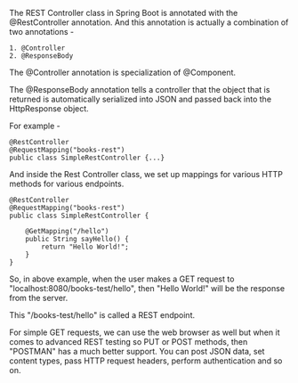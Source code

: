 The REST Controller class in Spring Boot is annotated with the @RestController annotation. And this annotation is actually a combination of two annotations - 

    1. @Controller
    2. @ResponseBody

The @Controller annotation is specialization of @Component.

The @ResponseBody annotation tells a controller that the object that is returned is automatically serialized into JSON and passed back into the HttpResponse object.

For example - 

    @RestController
    @RequestMapping("books-rest")
    public class SimpleRestController {...}

And inside the Rest Controller class, we set up mappings for various HTTP methods for various endpoints.

    @RestController
    @RequestMapping("books-rest")
    public class SimpleRestController {

        @GetMapping("/hello")
        public String sayHello() {
            return "Hello World!";
        }
    }

So, in above example, when the user makes a GET request to "localhost:8080/books-test/hello", then "Hello World!" will be the response from the server.

This "/books-test/hello" is called a REST endpoint.

For simple GET requests, we can use the web browser as well but when it comes to advanced REST testing so PUT or POST methods, then "POSTMAN" has a much better support. You can post JSON data, set content types, pass HTTP request headers, perform authentication and so on.